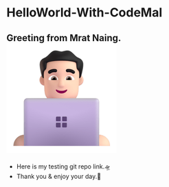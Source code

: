 # HelloWorld-With-CodeMal
## Greeting from Mrat Naing. ![alt text](image.png)
- Here is my testing git repo link.🛸
- Thank you & enjoy your day.🤖